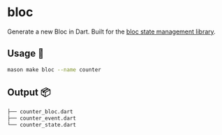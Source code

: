 # bloc

Generate a new Bloc in Dart. Built for the [bloc state management library][1].

## Usage 🚀

```sh
mason make bloc --name counter
```

## Output 📦

```sh
├── counter_bloc.dart
├── counter_event.dart
└── counter_state.dart
```

[1]: https://github.com/felangel/bloc
